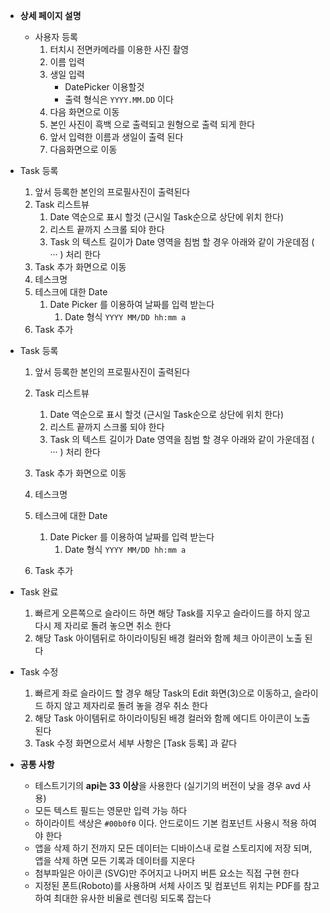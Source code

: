 - **상세 페이지 설명**
    - 사용자 등록
        1. 터치시 전면카메라를 이용한 사진 촬영
        2. 이름 입력
        3. 생일 입력
            - DatePicker 이용할것
            - 출력 형식은  `YYYY.MM.DD` 이다
        4. 다음 화면으로 이동
        5. 본인 사진이 흑백 으로 출력되고 원형으로 출력 되게 한다
        6. 앞서 입력한 이름과 생일이 출력 된다
        7. 다음화면으로 이동


- Task 등록
    1. 앞서 등록한 본인의 프로필사진이 출력된다
    2. Task 리스트뷰
        1. Date 역순으로 표시 할것 (근시일 Task순으로 상단에 위치 한다)
        2. 리스트 끝까지 스크롤 되야 한다
        3. Task 의 텍스트 길이가 Date 영역을 침범 할 경우 아래와 같이 가운데점 ( ··· ) 처리 한다
    3. Task 추가 화면으로 이동
    4. 테스크명
    5. 테스크에 대한 Date
        1. Date Picker 를 이용하여 날짜를 입력 받는다
            1. Date 형식 `YYYY MM/DD hh:mm a`
    6. Task 추가

- Task 등록
    1. 앞서 등록한 본인의 프로필사진이 출력된다
    2. Task 리스트뷰
        1. Date 역순으로 표시 할것 (근시일 Task순으로 상단에 위치 한다)
        2. 리스트 끝까지 스크롤 되야 한다
        3. Task 의 텍스트 길이가 Date 영역을 침범 할 경우 아래와 같이 가운데점 ( ··· ) 처리 한다

    3. Task 추가 화면으로 이동
    4. 테스크명
    5. 테스크에 대한 Date
        1. Date Picker 를 이용하여 날짜를 입력 받는다
            1. Date 형식 `YYYY MM/DD hh:mm a`
    6. Task 추가

- Task 완료
    1. 빠르게 오른쪽으로 슬라이드 하면 해당 Task를 지우고 슬라이드를 하지 않고 다시 제 자리로 돌려 놓으면 취소 한다
    2. 해당 Task 아이템뒤로 하이라이팅된 배경 컬러와 함께 체크 아이콘이 노출 된다

- Task 수정
    1. 빠르게 좌로 슬라이드 할 경우 해당 Task의 Edit 화면(3)으로 이동하고, 슬라이드 하지 않고 제자리로 돌려 놓을 경우 취소 한다
    2. 해당 Task 아이템뒤로 하이라이팅된 배경 컬러와 함께 에디트 아이콘이 노출 된다
    3. Task 수정 화면으로서 세부 사항은 [Task 등록] 과 같다

- **공통 사항**
    - 테스트기기의 **api는 33 이상**을 사용한다 (실기기의 버전이 낮을 경우 avd 사용)
    - 모든 텍스트 필드는 영문만 입력 가능 하다
    - 하이라이트 색상은 `#00b0f0` 이다. 안드로이드 기본 컴포넌트 사용시 적용 하여야 한다
    - 앱을 삭제 하기 전까지 모든 데이터는 디바이스내 로컬 스토리지에 저장 되며, 앱을 삭제 하면 모든 기록과 데이터를 지운다
    - 첨부파일은 아이콘 (SVG)만 주어지고 나머지 버튼 요소는 직접 구현 한다
    - 지정된 폰트(Roboto)를 사용하며 서체 사이즈 및 컴포넌트 위치는 PDF를 참고하여 최대한 유사한 비율로 렌더링 되도록 잡는다